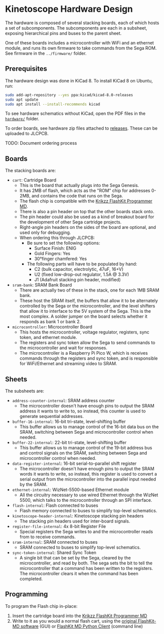 # Kinetoscope Hardware Design

The hardware is composed of several stacking boards, each of which hosts a set
of subcomponents.  The subcomponents are each in a subsheet, exposing
hierarchical pins and buses to the parent sheet.

One of these boards includes a microcontroller with WiFi and an ethernet
module, and runs its own firmware to take commands from the Sega ROM.  See
firmware in the `../firmware/` folder.


## Prerequisites

The hardware design was done in KiCad 8.  To install KiCad 8 on Ubuntu, run:

```sh
sudo add-apt-repository --yes ppa:kicad/kicad-8.0-releases
sudo apt update
sudo apt install --install-recommends kicad
```

To see hardware schematics without KiCad, open the PDF files in the
[`hardware/`](hardware/) folder.

To order boards, see hardware zip files attached to
[releases](https://github.com/joeyparrish/kinetoscope/releases).  These can be
uploaded to JLCPCB.

TODO: Document ordering process


## Boards

The stacking boards are:
 - `cart`: Cartridge Board
   - This is the board that actually plugs into the Sega Genesis.
   - It has 2MB of flash, which acts as the "ROM" chip for addresses 0-2MB, and
     contains the code that runs on the Sega.
   - The flash chip is compatible with the [Krikzz FlashKit Programmer MD][].
   - There is also a pin header on top that the other boards stack onto.
   - The pin header could also be used as a kind of breakout board for the
     development of other Sega cartridge projects.
   - Right-angle pin headers on the sides of the board are optional, and used
     only for debugging.
   - When ordering this through JLCPCB:
     - Be sure to set the following options:
       - Surface Finish: ENIG
       - Gold Fingers: Yes
       - 30°finger chamfered: Yes
     - The following parts will have to be populated by hand:
       - C2 (bulk capacitor, electrolytic, 47uF, 16+V)
       - U2 (fixed low-drop-out regulator, 1.5A @ 3.3V)
       - J1 (Adafruit stacking pin header, modified)
 - `sram-bank`: SRAM Bank Board
   - There are actually two of these in the stack, one for each 1MB SRAM bank.
   - These host the SRAM itself, the buffers that allow it to be alternately
     controlled by the Sega or the microcontroller, and the level shifters that
     allow it to interface to the 5V system of the Sega. This is the most
     complex.  A solder jumper on the board selects whether it responds as bank
     1 or bank 2.
 - `microcontroller`: Microcontroller Board
   - This hosts the microcontroller, voltage regulator, registers, sync token,
     and ethernet module.
   - The registers and sync token allow the Sega to send commands to the
     microcontroller and wait for responses.
   - The microcontroller is a Raspberry Pi Pico W, which is receives commands
     through the registers and sync token, and is responsible for WiFi/Ethernet
     and streaming video to SRAM.


## Sheets

The subsheets are:
 - `address-counter-internal`: SRAM address counter
   - The microcontroller doesn't have enough pins to output the SRAM address it
     wants to write to, so instead, this counter is used to generate sequential
     addresses.
 - `buffer-16-internal`: 16-bit tri-state, level-shifting buffer
   - This buffer allows us to manage control of the 16-bit data bus on the
     SRAM, switching between Sega and microcontroller control when needed.
 - `buffer-22-internal`: 22-bit tri-state, level-shifting buffer
   - This buffer allows us to manage control of the 19-bit address bus and
     control signals on the SRAM, switching between Sega and microcontroller
     control when needed.
 - `data-register-internal`: 16-bit serial-to-parallel shift register
   - The microcontroller doesn't have enough pins to output the SRAM words it
     wants to write, so instead, this register is used to convert a serial
     output from the microcontroller into the parallel input needed by the
     SRAM.
 - `ethernet-internal`: WizNet-5500-based Ethernet module
   - All the circuitry necessary to use wired Ethernet through the WizNet 5500,
     which talks to the microcontroller through an SPI interface.
 - `flash-internal`: Flash connected to buses
   - Flash memory connected to buses to simplify top-level schematics.
 - `kinetoscope-header-internal`: Kinetoscope stacking pin headers
   - The stacking pin headers used for inter-board signals.
 - `register-file-internal`: 4x 8-bit Register File
   - Special registers the Sega writes to and the microcontroller reads from to
     receive commands.
 - `sram-internal`: SRAM connected to buses
   - SRAM connected to buses to simplify top-level schematics.
 - `sync-token-internal`: Shared Sync Token
   - A single bit that can be set by the Sega, cleared by the microcontroller,
     and read by both. The sega sets the bit to tell the microcontroller that a
     command has been written to the registers. The microcontroller clears it
     when the command has been completed.


## Programming

To program the Flash chip in-place:
 1. Insert the cartridge board into the [Krikzz FlashKit Programmer MD][]
 2. Write to it as you would a normal flash cart, using the
    [original FlashKit-MD software][] (GUI) or [FlashKit MD Python Client][]
    (command line)

[Krikzz FlashKit Programmer MD]: https://krikzz.com/our-products/accessories/flashkitmd.html
[original FlashKit-MD software]: https://krikzz.com/pub/support/flashkit-md/
[FlashKit MD Python Client]: https://github.com/joeyparrish/flashkit-md-py
